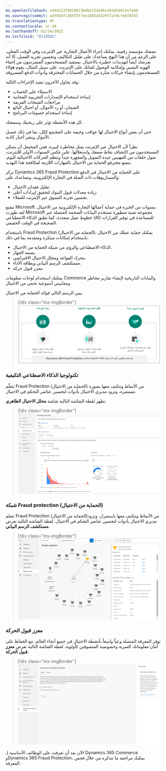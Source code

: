 ```yaml
---
ms.openlocfilehash: a10d223f8d20973bdbe72de9bce63d5d413e7448
ms.sourcegitcommit: adf8d4fc269f5f7ee1803a5329f7a7dcfe6f8783
ms.translationtype: HT
ms.contentlocale: ar-SA
ms.lasthandoff: 02/14/2022
ms.locfileid: "8119281"
---
```

بصفتك مؤسسة رقمية، يمكنك إجراء الأعمال التجارية عبر الإنترنت وفي الوقت الفعلي. على الرغم من أن هذا النهج يساعدك على تقليل التكاليف وتحسين تجربة العميل، إلا أنه يعرضك أيضاً لتهديدات خطيرة بالاحتيال. يستفيد المستخدمون المتمرسون من إخفاء الهوية النسبي وإمكانية الوصول لقناتك على الإنترنت. على سبيل المثال، يقوم هؤلاء المستخدمون بإنشاء حركات ضارة من خلال الحسابات المخترقة وأدوات الدفع المسروقة. 

وقد يحاول الآخرون تنفيذ الإجراءات التالية:

- الاستيلاء على الحساب
- إساءة استخدام الإصدارات التجريبية المجانية
- مراجعات المنتجات المزيفة
- الضمان، أو رد الأموال، أو احتيال البائع
- إساءة استخدام خصومات البرنامج 

كل هذه الأنشطة تؤثر على ربحيتك وسمعتك.

حتى أن بعض أنواع الاحتيال لها عواقب وخيمة على المجتمع ككل، بما في ذلك غسيل الأموال ونشر أخبار كاذبة.

نظراً لأن الاحتيال عبر الإنترنت يمثل مخاطرة كبيرة، فمن المحتمل أن يتمكن المستخدمون من اكتشاف نقاط ضعفك واستغلالها. على عكس السنوات الأولى للإنترنت، تمول حلقات من المهنيين جيدة التمويل والمجهزة جيداً وتنظم الحركات الاحتيالية اليوم. يتمتع محترفو الحماية من الاحتيال بالمهارات اللازمة لمكافحة هذا التهديد.

تركز Dynamics 365 Fraud Protection على الحماية من الاحتيال في الدفع والسيناريوهات ذات الصلة في التجارة الإلكترونية، وتساعدك على:

- تقليل فقدان الاحتيال.
- زيادة معدلات قبول البنوك لتحقيق إيرادات أعلى.
- تحسين تجربة التسوق عبر الإنترنت للعملاء.

تتمتع Microsoft بسنوات من الخبرة في حماية أعمالها التجارة الإلكترونية من الاحتيال. لقد طورت Microsoft مجموعة تقنية متطورة تستخدم البيانات الضخمة المتصلة عبر خطوط عمل متعددة. كما تطبق الذكاء الاصطناعي (AI) للمساعدة في توفير القرارات الصحيحة في الوقت الحقيقي.

باستخدام Fraud Protection (الحماية من الاحتيال)، يمكنك حماية عملك من الاحتيال باستخدام إمكانات مبتكرة ومتقدمة بما في ذلك:

- الذكاء الاصطناعي والرؤى من شبكة الحماية من الاحتيال.
- بصمة الجهاز.
- محرك القواعد ومحلل الاحتيال الافتراضي.
- مستكشف الرسم البياني وبطاقة الأداء.
- معزز قبول حركة.

يمكنك استخدام لوحات معلومات Commerce والبيانات التاريخية لإنشاء تقارير مخاطر ومقاييس أسبوعية تحمي من الاحتيال.

يبين الرسم التالي فوائد الحماية من الاحتيال.

> [!div class="mx-imgBorder"]
> [![رسم بياني يوضح مزايا Dynamics 365 Fraud Protection](../media/m14-fraud-protection2.png)](../media/m14-fraud-protection2.png#lightbox)
 
### <a name="adaptive-ai-technology"></a>تكنولوجيا الذكاء الاصطناعي التكيفية

تتعلّم Fraud Protection (الحماية من الاحتيال) من الأنماط وتتكيف معها بصورة مستمرة، وتزود مديري الاحتيال بأدوات لتحسين عناصر التحكم في الاحتيال.

تظهر لقطة الشاشة التالية شاشة **محلل الاحتيال الظاهري**.

> [!div class="mx-imgBorder"]
> [![لقطة شاشة لشاشة محلل الاحتيال الظاهري.](../media/m14-fraud-protection.png)](../media/m14-fraud-protection.png#lightbox)

### <a name="fraud-protection-network"></a>شبكة Fraud protection (الحماية من الاحتيال)

تتعلم Fraud Protection (الحماية من الاحتيال)من الأنماط وتتكيف معها باستمرار، وتزود مديري الاحتيال بأدوات لتحسين عناصر التحكم في الاحتيال. لقطة الشاشة التالية تعرض **مستكشف الرسم البياني**.

> [!div class="mx-imgBorder"]
> [![لقطة شاشة لمستكشف الرسم البياني.](../media/m14-fraud-network.png)](../media/m14-fraud-network.png#lightbox)

### <a name="transaction-acceptance-booster"></a>معزز قبول الحركة

توفر المعرفة المتصلة وعياً واسعاً بأنشطة الاحتيال في جميع أنحاء العالم، مع الحفاظ على أمان معلوماتك السرية وخصوصية المتسوقين كأولوية. لقطة الشاشة التالية تعرض **معزز قبول الحركة**.

> [!div class="mx-imgBorder"]
> [![لقطة شاشة لمعزز قبول الحركة.](../media/m14-transaction-acceptance-booster.png)](../media/m14-transaction-acceptance-booster.png#lightbox)

الآن بعد أن تعرفت على الوظائف الأساسية لـ Dynamics 365 Commerce وDynamics 365 Fraud Protection، يمكنك مراجعة ما تتذكره من خلال فحص المعرفة.
